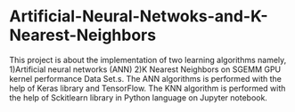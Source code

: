 # Artificial-Neural-Netwoks-and-K-Nearest-Neighbors
This project is about the implementation of two learning algorithms namely, 1)Artificial neural networks (ANN) 2)K Nearest Neighbors on SGEMM GPU kernel performance Data Set.s. The ANN algorithms is performed with the help of Keras library and TensorFlow. The KNN algorithm is performed with the help of Sckitlearn library in Python language on Jupyter notebook.
